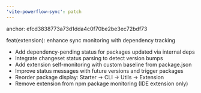 ```yaml
---
'vite-powerflow-sync': patch
---
```


anchor: efcd3838773a73d1dda4c0f70be2be3ec72bdf73

feat(extension): enhance sync monitoring with dependency tracking

- Add dependency-pending status for packages updated via internal deps
- Integrate changeset status parsing to detect version bumps
- Add extension self-monitoring with custom baseline from package.json
- Improve status messages with future versions and trigger packages
- Reorder package display: Starter → CLI → Utils → Extension
- Remove extension from npm package monitoring (IDE extension only)

